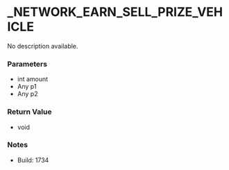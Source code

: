 # _NETWORK_EARN_SELL_PRIZE_VEHICLE

No description available.

### Parameters
* int amount
* Any p1
* Any p2

### Return Value
* void

### Notes
* Build: 1734

